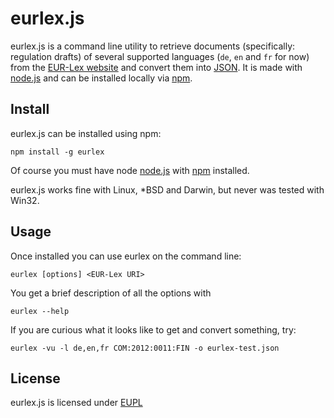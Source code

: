 # eurlex.js

eurlex.js is a command line utility to retrieve documents (specifically: regulation drafts) of several supported languages (`de`, `en` and `fr` for now) from the [EUR-Lex website](http://eur-lex.europa.eu/) and convert them into [JSON](http://json.org/). It is made with [node.js](http://nodejs.org/) and can be installed locally via [npm](https://npmjs.org/).

## Install

eurlex.js can be installed using npm:

    npm install -g eurlex

Of course you must have node [node.js](http://nodejs.org/) with [npm](https://npmjs.org/) installed.

eurlex.js works fine with Linux, *BSD and Darwin, but never was tested with Win32.

## Usage

Once installed you can use eurlex on the command line:

    eurlex [options] <EUR-Lex URI>

You get a brief description of all the options with

    eurlex --help

If you are curious what it looks like to get and convert something, try:

    eurlex -vu -l de,en,fr COM:2012:0011:FIN -o eurlex-test.json

## License

eurlex.js is licensed under [EUPL](http://joinup.ec.europa.eu/software/page/eupl/licence-eupl)
